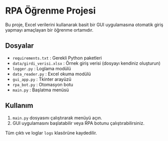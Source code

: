 # RPA Öğrenme Projesi

Bu proje, Excel verilerini kullanarak basit bir GUI uygulamasına otomatik giriş yapmayı amaçlayan bir öğrenme ortamıdır.

## Dosyalar
- `requirements.txt` : Gerekli Python paketleri
- `data/girdi_verisi.xlsx` : Örnek giriş verisi (dosyayı kendiniz oluşturun)
- `logger.py` : Loglama modülü
- `data_reader.py` : Excel okuma modülü
- `gui_app.py` : Tkinter arayüzü
- `rpa_bot.py` : Otomasyon botu
- `main.py` : Başlatma menüsü

## Kullanım
1. `main.py` dosyasını çalıştırarak menüyü açın.
2. GUI uygulamasını başlatabilir veya RPA botunu çalıştırabilirsiniz.

Tüm çıktı ve loglar `logs` klasörüne kaydedilir.
